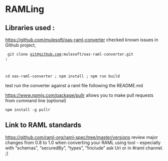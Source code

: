 # RAMLing

## Libraries used :

https://github.com/mulesoft/oas-raml-converter 
checked known issues in Github project, 

<code> git clone git@github.com:mulesoft/oas-raml-converter.git ;
  
cd oas-raml-converter ; npm install ; npm run build </code>

test run the converter against a raml file following the README.md

https://www.npmjs.com/package/pullr allows you to make pull requests from command line (optional)

<code>npm install -g pullr </code>



## Link to RAML standards
https://github.com/raml-org/raml-spec/tree/master/versions
review major changes from 0.8 to 1.0 when converting your RAML using tool - especially with “schemas”, “securedBy”, “types”, “!include” ask Uri or in #raml channel. ;) 
